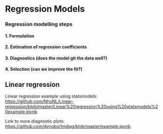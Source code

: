 # Regression Models

### Regression modelling steps

#### 1. Formulation

#### 2. Estimation of regression coefficients
#### 3. Diagnostics (does the model git the data well?)
#### 4. Selection (can we improve the fit?)

## Linear regression

Linear regression example using statsmodels: 
https://github.com/NhuNL/Linear-regression/blob/master/Linear%20regression%20using%20statsmodels%20example.ipynb

Link to more diagnostic plots:
https://github.com/dynobo/lmdiag/blob/master/example.ipynb
